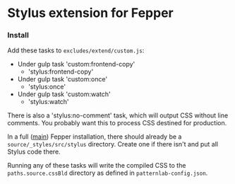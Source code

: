 # Stylus extension for Fepper

### Install

Add these tasks to `excludes/extend/custom.js`:

* Under gulp task 'custom:frontend-copy'
  * 'stylus:frontend-copy'
* Under gulp task 'custom:once'
  * 'stylus:once'
* Under gulp task 'custom:watch'
  * 'stylus:watch'

There is also a 'stylus:no-comment' task, which will output CSS without line 
comments. You probably want this to process CSS destined for production.

In a full ([main](https://github.com/electric-eloquence/fepper)) Fepper 
installation, there should already be a `source/_styles/src/stylus` directory. 
Create one if there isn't and put all Stylus code there.

Running any of these tasks will write the compiled CSS to the 
`paths.source.cssBld` directory as defined in `patternlab-config.json`.
